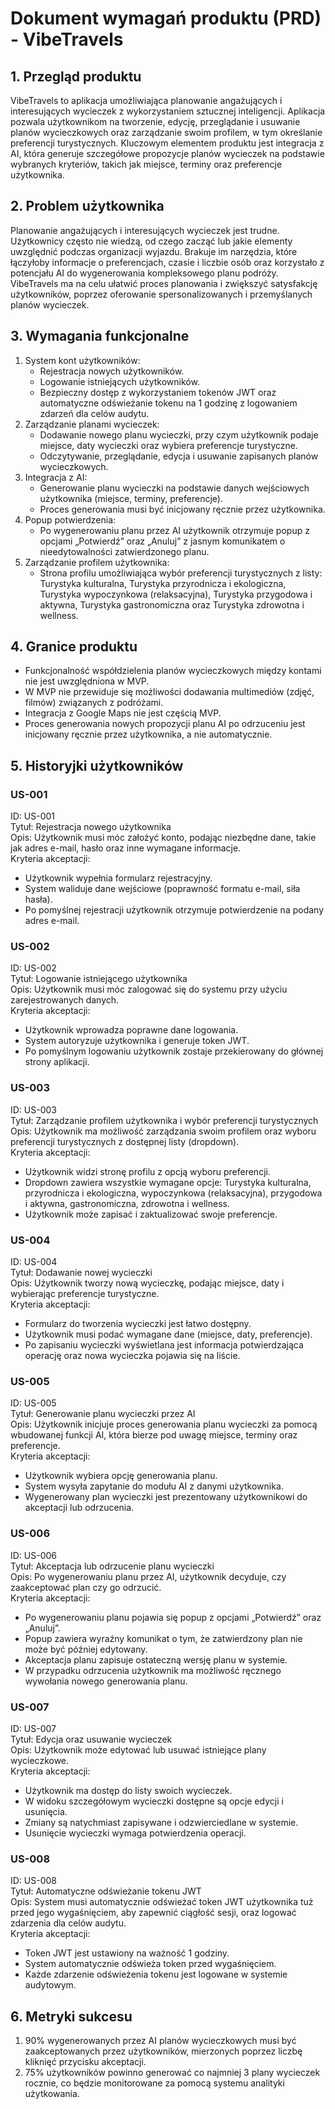 # Dokument wymagań produktu (PRD) - VibeTravels

## 1. Przegląd produktu
VibeTravels to aplikacja umożliwiająca planowanie angażujących i interesujących wycieczek z wykorzystaniem sztucznej inteligencji. Aplikacja pozwala użytkownikom na tworzenie, edycję, przeglądanie i usuwanie planów wycieczkowych oraz zarządzanie swoim profilem, w tym określanie preferencji turystycznych. Kluczowym elementem produktu jest integracja z AI, która generuje szczegółowe propozycje planów wycieczek na podstawie wybranych kryteriów, takich jak miejsce, terminy oraz preferencje użytkownika.

## 2. Problem użytkownika
Planowanie angażujących i interesujących wycieczek jest trudne. Użytkownicy często nie wiedzą, od czego zacząć lub jakie elementy uwzględnić podczas organizacji wyjazdu. Brakuje im narzędzia, które łączyłoby informacje o preferencjach, czasie i liczbie osób oraz korzystało z potencjału AI do wygenerowania kompleksowego planu podróży. VibeTravels ma na celu ułatwić proces planowania i zwiększyć satysfakcję użytkowników, poprzez oferowanie spersonalizowanych i przemyślanych planów wycieczek.

## 3. Wymagania funkcjonalne
1. System kont użytkowników:
   - Rejestracja nowych użytkowników.
   - Logowanie istniejących użytkowników.
   - Bezpieczny dostęp z wykorzystaniem tokenów JWT oraz automatyczne odświeżanie tokenu na 1 godzinę z logowaniem zdarzeń dla celów audytu.
2. Zarządzanie planami wycieczek:
   - Dodawanie nowego planu wycieczki, przy czym użytkownik podaje miejsce, daty wycieczki oraz wybiera preferencje turystyczne.
   - Odczytywanie, przeglądanie, edycja i usuwanie zapisanych planów wycieczkowych.
3. Integracja z AI:
   - Generowanie planu wycieczki na podstawie danych wejściowych użytkownika (miejsce, terminy, preferencje).
   - Proces generowania musi być inicjowany ręcznie przez użytkownika.
4. Popup potwierdzenia:
   - Po wygenerowaniu planu przez AI użytkownik otrzymuje popup z opcjami „Potwierdź” oraz „Anuluj” z jasnym komunikatem o nieedytowalności zatwierdzonego planu.
5. Zarządzanie profilem użytkownika:
   - Strona profilu umożliwiająca wybór preferencji turystycznych z listy: Turystyka kulturalna, Turystyka przyrodnicza i ekologiczna, Turystyka wypoczynkowa (relaksacyjna), Turystyka przygodowa i aktywna, Turystyka gastronomiczna oraz Turystyka zdrowotna i wellness.

## 4. Granice produktu
- Funkcjonalność współdzielenia planów wycieczkowych między kontami nie jest uwzględniona w MVP.
- W MVP nie przewiduje się możliwości dodawania multimediów (zdjęć, filmów) związanych z podróżami.
- Integracja z Google Maps nie jest częścią MVP.
- Proces generowania nowych propozycji planu AI po odrzuceniu jest inicjowany ręcznie przez użytkownika, a nie automatycznie.

## 5. Historyjki użytkowników

### US-001
ID: US-001  
Tytuł: Rejestracja nowego użytkownika  
Opis: Użytkownik musi móc założyć konto, podając niezbędne dane, takie jak adres e-mail, hasło oraz inne wymagane informacje.  
Kryteria akceptacji:
- Użytkownik wypełnia formularz rejestracyjny.
- System waliduje dane wejściowe (poprawność formatu e-mail, siła hasła).
- Po pomyślnej rejestracji użytkownik otrzymuje potwierdzenie na podany adres e-mail.

### US-002
ID: US-002  
Tytuł: Logowanie istniejącego użytkownika  
Opis: Użytkownik musi móc zalogować się do systemu przy użyciu zarejestrowanych danych.  
Kryteria akceptacji:
- Użytkownik wprowadza poprawne dane logowania.
- System autoryzuje użytkownika i generuje token JWT.
- Po pomyślnym logowaniu użytkownik zostaje przekierowany do głównej strony aplikacji.

### US-003
ID: US-003  
Tytuł: Zarządzanie profilem użytkownika i wybór preferencji turystycznych  
Opis: Użytkownik ma możliwość zarządzania swoim profilem oraz wyboru preferencji turystycznych z dostępnej listy (dropdown).  
Kryteria akceptacji:
- Użytkownik widzi stronę profilu z opcją wyboru preferencji.
- Dropdown zawiera wszystkie wymagane opcje: Turystyka kulturalna, przyrodnicza i ekologiczna, wypoczynkowa (relaksacyjna), przygodowa i aktywna, gastronomiczna, zdrowotna i wellness.
- Użytkownik może zapisać i zaktualizować swoje preferencje.

### US-004
ID: US-004  
Tytuł: Dodawanie nowej wycieczki  
Opis: Użytkownik tworzy nową wycieczkę, podając miejsce, daty i wybierając preferencje turystyczne.  
Kryteria akceptacji:
- Formularz do tworzenia wycieczki jest łatwo dostępny.
- Użytkownik musi podać wymagane dane (miejsce, daty, preferencje).
- Po zapisaniu wycieczki wyświetlana jest informacja potwierdzająca operację oraz nowa wycieczka pojawia się na liście.

### US-005
ID: US-005  
Tytuł: Generowanie planu wycieczki przez AI  
Opis: Użytkownik inicjuje proces generowania planu wycieczki za pomocą wbudowanej funkcji AI, która bierze pod uwagę miejsce, terminy oraz preferencje.  
Kryteria akceptacji:
- Użytkownik wybiera opcję generowania planu.
- System wysyła zapytanie do modułu AI z danymi użytkownika.
- Wygenerowany plan wycieczki jest prezentowany użytkownikowi do akceptacji lub odrzucenia.

### US-006
ID: US-006  
Tytuł: Akceptacja lub odrzucenie planu wycieczki  
Opis: Po wygenerowaniu planu przez AI, użytkownik decyduje, czy zaakceptować plan czy go odrzucić.  
Kryteria akceptacji:
- Po wygenerowaniu planu pojawia się popup z opcjami „Potwierdź” oraz „Anuluj”.
- Popup zawiera wyraźny komunikat o tym, że zatwierdzony plan nie może być później edytowany.
- Akceptacja planu zapisuje ostateczną wersję planu w systemie.
- W przypadku odrzucenia użytkownik ma możliwość ręcznego wywołania nowego generowania planu.

### US-007
ID: US-007  
Tytuł: Edycja oraz usuwanie wycieczek  
Opis: Użytkownik może edytować lub usuwać istniejące plany wycieczkowe.  
Kryteria akceptacji:
- Użytkownik ma dostęp do listy swoich wycieczek.
- W widoku szczegółowym wycieczki dostępne są opcje edycji i usunięcia.
- Zmiany są natychmiast zapisywane i odzwierciedlane w systemie.
- Usunięcie wycieczki wymaga potwierdzenia operacji.

### US-008
ID: US-008  
Tytuł: Automatyczne odświeżanie tokenu JWT  
Opis: System musi automatycznie odświeżać token JWT użytkownika tuż przed jego wygaśnięciem, aby zapewnić ciągłość sesji, oraz logować zdarzenia dla celów audytu.  
Kryteria akceptacji:
- Token JWT jest ustawiony na ważność 1 godziny.
- System automatycznie odświeża token przed wygaśnięciem.
- Każde zdarzenie odświeżenia tokenu jest logowane w systemie audytowym.

## 6. Metryki sukcesu
1. 90% wygenerowanych przez AI planów wycieczkowych musi być zaakceptowanych przez użytkowników, mierzonych poprzez liczbę kliknięć przycisku akceptacji.
2. 75% użytkowników powinno generować co najmniej 3 plany wycieczek rocznie, co będzie monitorowane za pomocą systemu analityki użytkowania.
